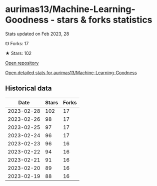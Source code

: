 # aurimas13/Machine-Learning-Goodness - stars & forks statistics

Stats updated on Feb 2023, 28

☋ Forks: 17

★ Stars: 102

[Open repository](https://github.com/aurimas13/Machine-Learning-Goodness)

[Open detailed stats for aurimas13/Machine-Learning-Goodness](https://reviewgithub.com/rep/aurimas13/Machine-Learning-Goodness)

## Historical data
| Date | Stars | Forks |
|------|-------|-------|
| 2023-02-28 | 102 | 17 | 
| 2023-02-26 | 98 | 17 | 
| 2023-02-25 | 97 | 17 | 
| 2023-02-24 | 96 | 17 | 
| 2023-02-23 | 96 | 16 | 
| 2023-02-22 | 94 | 16 | 
| 2023-02-21 | 91 | 16 | 
| 2023-02-20 | 89 | 16 | 
| 2023-02-19 | 88 | 16 | 

